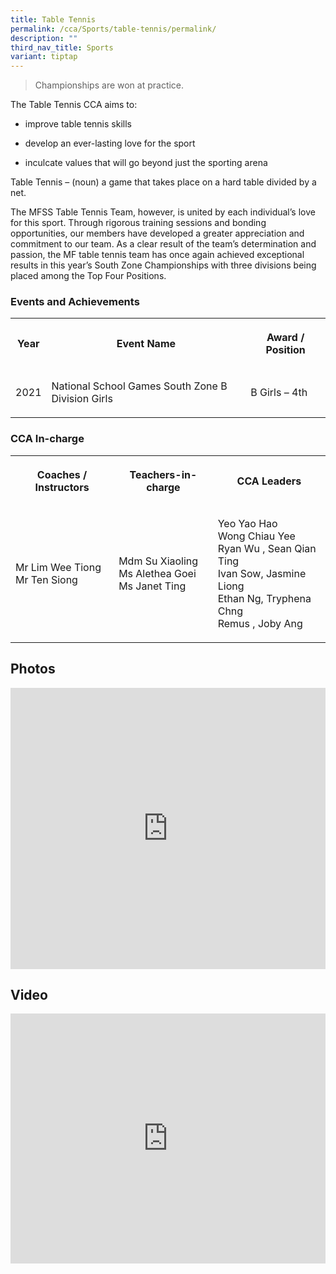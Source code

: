 ```yaml
---
title: Table Tennis
permalink: /cca/Sports/table-tennis/permalink/
description: ""
third_nav_title: Sports
variant: tiptap
---
```

<blockquote><p>Championships are won at practice.</p></blockquote><p>The Table Tennis CCA aims to:</p><ul data-tight="true" class="tight"><li><p>improve table tennis skills</p></li><li><p>develop an ever-lasting love for the sport</p></li><li><p>inculcate values that will go beyond just the sporting arena</p></li></ul><p>Table Tennis – (noun) a game that takes place on a hard table divided by a net.</p><p>The MFSS Table Tennis Team, however, is united by each individual’s love for this sport. Through rigorous training sessions and bonding opportunities, our members have developed a greater appreciation and commitment to our team. As a clear result of the team’s determination and passion, the MF table tennis team has once again achieved exceptional results in this year’s South Zone Championships with three divisions being placed among the Top Four Positions.</p><h3>Events and Achievements</h3><table><tbody><tr><th rowspan="1" colspan="1"><p>Year</p></th><th rowspan="1" colspan="1"><p>Event Name</p></th><th rowspan="1" colspan="1"><p>Award / Position</p></th></tr><tr><td rowspan="1" colspan="1"><p>2021</p></td><td rowspan="1" colspan="1"><p>National School Games South Zone B Division Girls</p></td><td rowspan="1" colspan="1"><p>B Girls – 4th</p></td></tr></tbody></table><h3>CCA In-charge</h3><table><tbody><tr><th rowspan="1" colspan="1"><p>Coaches / Instructors</p></th><th rowspan="1" colspan="1"><p>Teachers-in-charge</p></th><th rowspan="1" colspan="1"><p>CCA Leaders</p></th></tr><tr><td rowspan="1" colspan="1"><p>Mr Lim Wee Tiong<br>Mr Ten Siong</p></td><td rowspan="1" colspan="1"><p>Mdm Su Xiaoling<br>Ms Alethea Goei<br>Ms Janet Ting</p></td><td rowspan="1" colspan="1"><p>Yeo Yao Hao <br>Wong Chiau Yee<br>Ryan Wu , Sean Qian Ting <br>Ivan Sow, Jasmine Liong <br>Ethan Ng, Tryphena Chng<br>Remus , Joby Ang</p></td></tr></tbody></table><h2>Photos</h2><div class="iframe-wrapper"><iframe height="450" width="100%" allowfullscreen="true" frameborder="0" src="https://docs.google.com/presentation/d/e/2PACX-1vQt_fLmsLqK010TrPidxm7ul9D6vmKB_4IykWnC5DUf53LzLWVYSh0ftAWn4Y9Dt7NhduVGsED6pty-/embed?start=true&amp;loop=true&amp;delayms=3000"></iframe></div><h2>Video</h2><div class="iframe-wrapper"><iframe height="400" width="100%" allowfullscreen="true" frameborder="0" src="https://www.youtube.com/embed/ww_pyv832JE"></iframe></div><p></p>